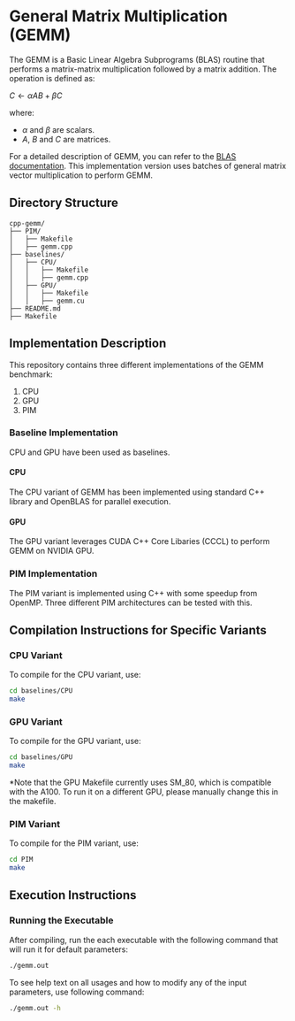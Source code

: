 # General Matrix Multiplication (GEMM)

The GEMM is a Basic Linear Algebra Subprograms (BLAS) routine that performs a matrix-matrix multiplication followed by a matrix addition. The operation is defined as:

$C \leftarrow \alpha A B + \beta C$

where:
-  $\alpha$ and $\beta$ are scalars.
- $A$, $B$ and $C$ are matrices.

For a detailed description of GEMM, you can refer to the [BLAS documentation](http://www.netlib.org/blas/). This implementation version uses batches of general matrix vector multiplication to perform GEMM.

## Directory Structure

```
cpp-gemm/
├── PIM/
│   ├── Makefile
│   ├── gemm.cpp
├── baselines/
│   ├── CPU/
│   │   ├── Makefile
│   │   ├── gemm.cpp
│   ├── GPU/
│   │   ├── Makefile
│   │   ├── gemm.cu
├── README.md
├── Makefile
```

## Implementation Description

This repository contains three different implementations of the GEMM benchmark:

1. CPU
2. GPU
3. PIM

### Baseline Implementation

CPU and GPU have been used as baselines.

#### CPU

The CPU variant of GEMM has been implemented using standard C++ library and OpenBLAS for parallel execution.

#### GPU

The GPU variant leverages CUDA C++ Core Libaries (CCCL) to perform GEMM on NVIDIA GPU.

### PIM Implementation

The PIM variant is implemented using C++ with some speedup from OpenMP. Three different PIM architectures can be tested with this.

## Compilation Instructions for Specific Variants

### CPU Variant

To compile for the CPU variant, use:

```bash
cd baselines/CPU
make
```

### GPU Variant

To compile for the GPU variant, use:

```bash
cd baselines/GPU
make
```

*Note that the GPU Makefile currently uses SM_80, which is compatible with the A100. To run it on a different GPU, please manually change this in the makefile.

### PIM Variant

To compile for the PIM variant, use:

```bash
cd PIM
make
```

## Execution Instructions

### Running the Executable

After compiling, run the each executable with the following command that will run it for default parameters:

```bash
./gemm.out
```

To see help text on all usages and how to modify any of the input parameters, use following command:

```bash
./gemm.out -h
```
